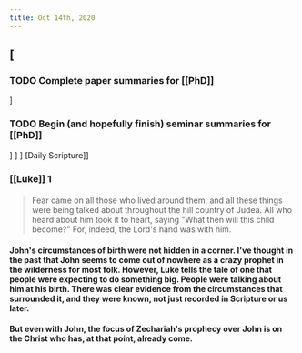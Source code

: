 ```yaml
---
title: Oct 14th, 2020
---
```


## [

### TODO Complete paper summaries for [[PhD]]
]
### TODO Begin (and hopefully finish) seminar summaries for [[PhD]]
]
]
]
[Daily Scripture]]
### [[Luke]] 1
####
> Fear came on all those who lived around them, and all these things were being talked about throughout the hill country of Judea. All who heard about him took it to heart, saying "What then will this child become?" For, indeed, the Lord's hand was with him.
#### John's circumstances of birth were not hidden in a corner. I've thought in the past that John seems to come out of nowhere as a crazy prophet in the wilderness for most folk. However, Luke tells the tale of one that people were expecting to do something big. People were talking about him at his birth. There was clear evidence from the circumstances that surrounded it, and they were known, not just recorded in Scripture or us later.
#### But even with John, the focus of Zechariah's prophecy over John is on the Christ who has, at that point, already come.
